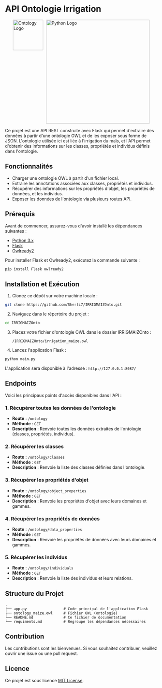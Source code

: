 
# API Ontologie Irrigation
<div style="display: flex; justify-content: center;gap: 10px;">
  <img src="https://w7.pngwing.com/pngs/348/734/png-transparent-ontology-logo-ontology-symbol-ontology-sign-ontology-crypto-ontology-coin-ontology-3d-icon-thumbnail.png" alt="Ontology Logo" width="100"/>
  <img src="https://w7.pngwing.com/pngs/593/15/png-transparent-python-others-text-logo-c-thumbnail.png" alt="Python Logo" width="342"/>
</div>

Ce projet est une API REST construite avec Flask qui permet d'extraire des données à partir d'une ontologie OWL et de les exposer sous forme de JSON. L'ontologie utilisée ici est liée à l'irrigation du maïs, et l'API permet d'obtenir des informations sur les classes, propriétés et individus définis dans l'ontologie.

## Fonctionnalités

- Charger une ontologie OWL à partir d'un fichier local.
- Extraire les annotations associées aux classes, propriétés et individus.
- Récupérer des informations sur les propriétés d'objet, les propriétés de données, et les individus.
- Exposer les données de l'ontologie via plusieurs routes API.

## Prérequis

Avant de commencer, assurez-vous d'avoir installé les dépendances suivantes :

- [Python 3.x](https://www.python.org/)
- [Flask](https://flask.palletsprojects.com/)
- [Owlready2](https://owlready2.readthedocs.io/)

Pour installer Flask et Owlready2, exécutez la commande suivante :

```bash
pip install Flask owlready2
```

## Installation et Exécution

1. Clonez ce dépôt sur votre machine locale :

```bash
git clone https://github.com/Sherli7/IRRIGMAIZOnto.git
```

2. Naviguez dans le répertoire du projet :

```bash
cd IRRIGMAIZOnto
```

3. Placez votre fichier d'ontologie OWL dans le dossier IRRIGMAIZOnto :
   ```
   /IRRIGMAIZOnto/irrigation_maize.owl
   ```

4. Lancez l'application Flask :

```bash
python main.py
```

L'application sera disponible à l'adresse : `http://127.0.0.1:8087/`

## Endpoints

Voici les principaux points d'accès disponibles dans l'API :

### 1. Récupérer toutes les données de l'ontologie

- **Route** : `/ontology`
- **Méthode** : `GET`
- **Description** : Renvoie toutes les données extraites de l'ontologie (classes, propriétés, individus).

### 2. Récupérer les classes

- **Route** : `/ontology/classes`
- **Méthode** : `GET`
- **Description** : Renvoie la liste des classes définies dans l'ontologie.

### 3. Récupérer les propriétés d'objet

- **Route** : `/ontology/object_properties`
- **Méthode** : `GET`
- **Description** : Renvoie les propriétés d'objet avec leurs domaines et gammes.

### 4. Récupérer les propriétés de données

- **Route** : `/ontology/data_properties`
- **Méthode** : `GET`
- **Description** : Renvoie les propriétés de données avec leurs domaines et gammes.

### 5. Récupérer les individus

- **Route** : `/ontology/individuals`
- **Méthode** : `GET`
- **Description** : Renvoie la liste des individus et leurs relations.

## Structure du Projet

```
.
├── app.py                 # Code principal de l'application Flask
├── ontology_maize.owl     # Fichier OWL (ontologie)
└── README.md              # Ce fichier de documentation
└── requiments.md          # Regroupe les dépendances nécessaires
```

## Contribution

Les contributions sont les bienvenues. Si vous souhaitez contribuer, veuillez ouvrir une issue ou une pull request.

## Licence

Ce projet est sous licence [MIT License](LICENSE).
